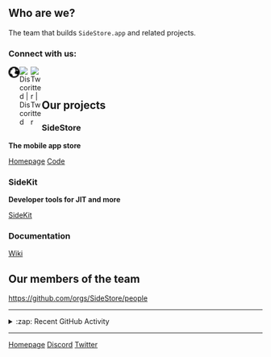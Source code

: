 <!-- 
Docs: How to use GitHub README and actions to auto-generate embedded content.
https://github.com/anuraghazra/github-readme-stats
https://www.youtube.com/watch?v=n6d4KHSKqGk
https://github.com/rahuldkjain/github-profile-readme-generator
 -->

## Who are we?

The team that builds `SideStore.app` and related projects.

### Connect with us:

<!--
[![Website](https://img.shields.io/website?label=sidestore.io&style=for-the-badge&url=https://sidestore.io)](https://sidestore.io)
[![Twitter Follow](https://img.shields.io/twitter/follow/sidestore_io?color=1DA1F2&logo=twitter&style=for-the-badge)](https://twitter.com/intent/follow?original_referer=https%3A%2F%2Fgithub.com%2Fsidestore&screen_name=sidestore)
[![GitHub Followers](https://img.shields.io/github/followers/sidestore?style=for-the-badge)]()
[![GitHub Sponsors](https://img.shields.io/github/sponsors/sidestore?style=for-the-badge
)]() 
-->

[<img align="left" alt="sidestore.io" width="22px" src="https://raw.githubusercontent.com/iconic/open-iconic/master/svg/globe.svg" />][website]
[<img align="left" alt="Discord | Discord" width="22px" src="https://cdn.jsdelivr.net/npm/simple-icons@v3/icons/discord.svg" />][discord]
[<img align="left" alt="Twitter | Twitter" width="22px" src="https://cdn.jsdelivr.net/npm/simple-icons@v3/icons/twitter.svg" />][twitter]

<br />
<br />

## Our projects

### SideStore

__The mobile app store__

[Homepage][website]
[Code][git.sidestore]

### SideKit

__Developer tools for JIT and more__

[SideKit][git.sidekit]

### Documentation

[Wiki][wiki]

## Our members of the team

https://github.com/orgs/SideStore/people

---

<details>
  <summary>:zap: Recent GitHub Activity</summary>

<!--START_SECTION:activity-->
1. 🗣 Commented on [#978](https://github.com/SideStore/SideStore/issues/978) in [SideStore/SideStore](https://github.com/SideStore/SideStore)
2. 🗣 Commented on [#131](https://github.com/SideStore/SideStore-Docs/issues/131) in [SideStore/SideStore-Docs](https://github.com/SideStore/SideStore-Docs)
3. 🗣 Commented on [#131](https://github.com/SideStore/SideStore-Docs/issues/131) in [SideStore/SideStore-Docs](https://github.com/SideStore/SideStore-Docs)
4. ❌ Reopened PR [#69](https://github.com/SideStore/sidestore.github.io/pull/69) in [SideStore/sidestore.github.io](https://github.com/SideStore/sidestore.github.io)
5. ❌ Closed PR [#69](https://github.com/SideStore/sidestore.github.io/pull/69) in [SideStore/sidestore.github.io](https://github.com/SideStore/sidestore.github.io)
6. 🗣 Commented on [#69](https://github.com/SideStore/sidestore.github.io/issues/69) in [SideStore/sidestore.github.io](https://github.com/SideStore/sidestore.github.io)
7. 🗣 Commented on [#995](https://github.com/SideStore/SideStore/issues/995) in [SideStore/SideStore](https://github.com/SideStore/SideStore)
8. 🎉 Merged PR [#995](https://github.com/SideStore/SideStore/pull/995) in [SideStore/SideStore](https://github.com/SideStore/SideStore)
9. 🗣 Commented on [#995](https://github.com/SideStore/SideStore/issues/995) in [SideStore/SideStore](https://github.com/SideStore/SideStore)
10. 💪 Opened PR [#995](https://github.com/SideStore/SideStore/pull/995) in [SideStore/SideStore](https://github.com/SideStore/SideStore)
11. ❗️ Opened issue [#994](https://github.com/SideStore/SideStore/issues/994) in [SideStore/SideStore](https://github.com/SideStore/SideStore)
12. ❗️ Opened issue [#993](https://github.com/SideStore/SideStore/issues/993) in [SideStore/SideStore](https://github.com/SideStore/SideStore)
13. 🗣 Commented on [#131](https://github.com/SideStore/SideStore-Docs/issues/131) in [SideStore/SideStore-Docs](https://github.com/SideStore/SideStore-Docs)
14. 🗣 Commented on [#968](https://github.com/SideStore/SideStore/issues/968) in [SideStore/SideStore](https://github.com/SideStore/SideStore)
15. ❌ Closed PR [#15](https://github.com/SideStore/StosVPN/pull/15) in [SideStore/StosVPN](https://github.com/SideStore/StosVPN)
16. 💪 Opened PR [#133](https://github.com/SideStore/SideStore-Docs/pull/133) in [SideStore/SideStore-Docs](https://github.com/SideStore/SideStore-Docs)
17. 💪 Opened PR [#69](https://github.com/SideStore/sidestore.github.io/pull/69) in [SideStore/sidestore.github.io](https://github.com/SideStore/sidestore.github.io)
18. 🗣 Commented on [#11](https://github.com/SideStore/StosVPN/issues/11) in [SideStore/StosVPN](https://github.com/SideStore/StosVPN)
19. 🗣 Commented on [#974](https://github.com/SideStore/SideStore/issues/974) in [SideStore/SideStore](https://github.com/SideStore/SideStore)
20. 🗣 Commented on [#13](https://github.com/SideStore/StosVPN/issues/13) in [SideStore/StosVPN](https://github.com/SideStore/StosVPN)
<!--END_SECTION:activity-->

</details>

---

[Homepage][patreon] [Discord][discord] [Twitter][twitter]

<!--
- [Patreon][patreon]
- [OpenCollective][opencollective]
- [YouTube][youtube]
-->

[website]: https://sidestore.io
[wiki]: https://wiki.sidestore.io
[twitter]: https://twitter.com/sidestore_io
[discord]: https://discord.gg/sidestore-949183273383395328
[youtube]: https://youtube.com/TODO
[patreon]: https://www.patreon.com/SideStore
[opencollective]: https://opencollective.com/TODO
[git.sidestore]: https://github.com/SideStore/SideStore/
[git.sidekit]: https://github.com/SideStore/SideKit

